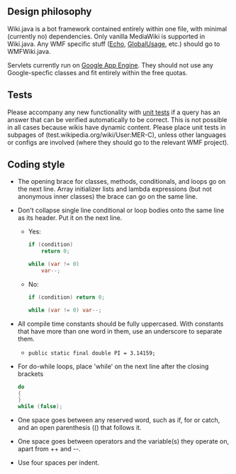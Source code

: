 ## Design philosophy

Wiki.java is a bot framework contained entirely within one file, with minimal 
(currently no) dependencies. Only vanilla MediaWiki is supported in Wiki.java. 
Any WMF specific stuff ([Echo](https://mediawiki.org/wiki/Extension:Echo), 
[GlobalUsage](https://mediawiki.org/wiki/Extension:GlobalUsage), etc.) should go
to WMFWiki.java. 

Servlets currently run on [Google App Engine](https://cloud.google.com/appengine/docs). 
They should not use any Google-specfic classes and fit entirely within the free
quotas.

## Tests

Please accompany any new functionality with [unit tests](test/org/wikipedia/) if
a query has an answer that can be verified automatically to be correct. This is 
not possible in all cases because wikis have dynamic content. Please place unit 
tests in subpages of (test.wikipedia.org/wiki/User:MER-C), unless other 
languages or configs are involved (where they should go to the relevant WMF 
project). 

## Coding style

- The opening brace for classes, methods, conditionals, and loops go on the next 
  line. Array initializer lists and lambda expressions (but not anonymous inner 
  classes) the brace can go on the same line.
- Don't collapse single line conditional or loop bodies onto the same line as 
  its header. Put it on the next line.
  - Yes:

    ```java
    if (condition)
        return 0;

    while (var != 0)
        var--;
    ```
  - No:

    ```java
    if (condition) return 0;

    while (var != 0) var--;
    ```
- All compile time constants should be fully uppercased. With constants that
  have more than one word in them, use an underscore to separate them.
  - `public static final double PI = 3.14159;`

- For do-while loops, place 'while' on the next line after the closing brackets

  ```java
  do
  {
  }
  while (false);
  ```
- One space goes between any reserved word, such as if, for or catch, and an 
  open parenthesis (() that follows it.
- One space goes between operators and the variable(s) they operate on, apart 
  from ++ and --.
- Use four spaces per indent.

